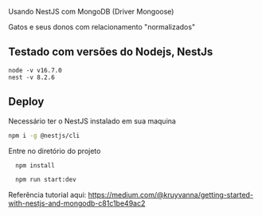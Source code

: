 Usando NestJS com MongoDB (Driver Mongoose)

Gatos e seus donos com relacionamento "normalizados"

## Testado com versões do Nodejs, NestJs 
    node -v v16.7.0
    nest -v 8.2.6 

## Deploy 

Necessário ter o NestJS instalado em sua maquina
```bash
npm i -g @nestjs/cli
```

Entre no diretório do projeto
```bash
  npm install 
```
```bash
  npm run start:dev 
```

Referência tutorial aqui: https://medium.com/@kruyvanna/getting-started-with-nestjs-and-mongodb-c81c1be49ac2
